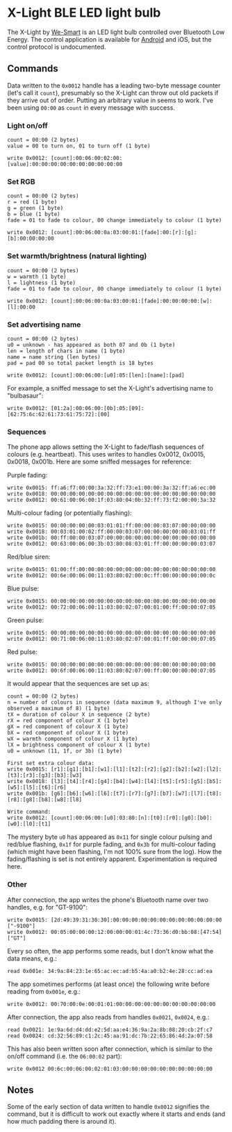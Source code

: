# X-Light BLE LED light bulb

The X-Light by [We-Smart](http://www.we-smart.cn/) is an LED light bulb controlled over Bluetooth Low Energy. 
The control application is available for [Android](https://play.google.com/store/apps/details?id=com.ws.up) and iOS, but
the control protocol is undocumented. 

## Commands

Data written to the `0x0012` handle has a leading two-byte message counter (let's call it `count`), presumably so the 
X-Light can throw out old packets if they arrive out of order. Putting an arbitrary value in seems to work. I've been 
using `00:00` as `count` in every message with success.

### Light on/off
    
    count = 00:00 (2 bytes)
    value = 00 to turn on, 01 to turn off (1 byte)
    
    write 0x0012: [count]:00:06:00:02:00:[value]:00:00:00:00:00:00:00:00:00:00
    
### Set RGB
    
    count = 00:00 (2 bytes)
    r = red (1 byte)
    g = green (1 byte)
    b = blue (1 byte)
    fade = 01 to fade to colour, 00 change immediately to colour (1 byte)
      
    write 0x0012: [count]:00:06:00:0a:03:00:01:[fade]:00:[r]:[g]:[b]:00:00:00:00
    
### Set warmth/brightness (natural lighting)

    count = 00:00 (2 bytes)
    w = warmth (1 byte)
    l = lightness (1 byte)
    fade = 01 to fade to colour, 00 change immediately to colour (1 byte)

    write 0x0012: [count]:00:06:00:0a:03:00:01:[fade]:00:00:00:00:[w]:[l]:00:00
    
### Set advertising name

    count = 00:00 (2 bytes)
    u0 = unknown - has appeared as both 07 and 0b (1 byte)    
    len = length of chars in name (1 byte)
    name = name string (len bytes)
    pad = pad 00 so total packet length is 18 bytes
    
    write 0x0012: [count]:00:06:00:[u0]:05:[len]:[name]:[pad]
    
For example, a sniffed message to set the X-Light's advertising name to "bulbasaur":
      
    write 0x0012: [01:2a]:00:06:00:[0b]:05:[09]:[62:75:6c:62:61:73:61:75:72]:[00]
 
### Sequences

The phone app allows setting the X-Light to fade/flash sequences of colours (e.g. heartbeat). 
This uses writes to handles 0x0012, 0x0015, 0x0018, 0x001b. Here are some sniffed messages for reference:

Purple fading:

    write 0x0015: ff:a6:f7:00:00:3a:32:ff:73:e1:00:00:3a:32:ff:a6:ec:00
    write 0x0018: 00:00:00:00:00:00:00:00:00:00:00:00:00:00:00:00:00:00
    write 0x0012: 00:61:00:06:00:1f:03:80:04:0b:32:ff:73:f2:00:00:3a:32
    
Multi-colour fading (or potentially flashing):

    write 0x0015: 00:00:00:00:00:03:01:01:ff:00:00:00:03:07:00:00:00:00
    write 0x0018: 00:03:01:00:02:ff:00:00:03:07:00:00:00:00:00:03:01:ff
    write 0x001b: 00:ff:00:00:03:07:00:00:00:00:00:00:00:00:00:00:00:00
    write 0x0012: 00:63:00:06:00:3b:03:80:08:03:01:ff:00:00:00:00:03:07
    
Red/blue siren:

    write 0x0015: 01:00:ff:00:00:00:00:00:00:00:00:00:00:00:00:00:00:00
    write 0x0012: 00:6e:00:06:00:11:03:80:02:00:0c:ff:00:00:00:00:00:0c
    
Blue pulse: 

    write 0x0015: 00:00:00:00:00:00:00:00:00:00:00:00:00:00:00:00:00:00
    write 0x0012: 00:72:00:06:00:11:03:80:02:07:00:01:00:ff:00:00:07:05

Green pulse: 

    write 0x0015: 00:00:00:00:00:00:00:00:00:00:00:00:00:00:00:00:00:00
    write 0x0012: 00:71:00:06:00:11:03:80:02:07:00:01:ff:00:00:00:07:05

Red pulse:

    write 0x0015: 00:00:00:00:00:00:00:00:00:00:00:00:00:00:00:00:00:00
    write 0x0012: 00:6f:00:06:00:11:03:80:02:07:00:ff:00:00:00:00:07:05                  
    
It would appear that the sequences are set up as:
    
    count = 00:00 (2 bytes)
    n = number of colours in sequence (data maximum 9, although I've only observed a maximum of 8) (1 byte)
    tX = duration of colour X in sequence (2 byte)
    rX = red component of colour X (1 byte)
    gX = red component of colour X (1 byte)
    bX = red component of colour X (1 byte)
    wX = warmth component of colour X (1 byte)
    lX = brightness component of colour X (1 byte)
    u0 = unknown (11, 1f, or 3b) (1 byte)

    First set extra colour data:
    write 0x0015: [r1]:[g1]:[b1]:[w1]:[l1]:[t2]:[r2]:[g2]:[b2]:[w2]:[l2]:[t3]:[r3]:[g3]:[b3]:[w3]
    write 0x0018: [l3]:[t4]:[r4]:[g4]:[b4]:[w4]:[l4]:[t5]:[r5]:[g5]:[b5]:[w5]:[l5]:[t6]:[r6]
    write 0x001b: [g6]:[b6]:[w6]:[l6]:[t7]:[r7]:[g7]:[b7]:[w7]:[l7]:[t8]:[r8]:[g8]:[b8]:[w8]:[l8]
    
    Write command:
    write 0x0012: [count]:00:06:00:[u0]:03:80:[n]:[t0]:[r0]:[g0]:[b0]:[w0]:[l0]:[t1]
    

The mystery byte `u0` has appeared as `0x11` for single colour pulsing and red/blue flashing, `0x1f` for purple fading,
  and `0x3b` for multi-colour fading (which might have been flashing, I'm not 100% sure from the log). 
  How the fading/flashing is set is not entirely apparent. Experimentation is required here.

### Other

After connection, the app writes the phone's Bluetooth name over two handles, e.g. for "GT-9100":

    write 0x0015: [2d:49:39:31:30:30]:00:00:00:00:00:00:00:00:00:00:00:00 ["-9100"]
    write 0x0012: 00:05:00:00:00:12:00:00:00:01:4c:73:36:d0:bb:08:[47:54] ["GT"]
                   
Every so often, the app performs some reads, but I don't know what the data means, e.g.:
            
    read 0x001e: 34:9a:84:23:1e:65:ac:ec:ad:b5:4a:a0:b2:4e:28:cc:ad:ea
    
The app sometimes performs (at least once) the following write before reading from `0x001e`, e.g.:

    write 0x0012: 00:70:00:0e:00:01:01:00:00:00:00:00:00:00:00:00:00:00
    
After connection, the app also reads from handles `0x0021`, `0x0024`, e.g.:

    read 0x0021: 1e:9a:6d:d4:dd:e2:5d:aa:e4:36:9a:2a:8b:08:20:cb:2f:c7
    read 0x0024: cd:32:56:89:c1:2c:45:aa:91:dc:7b:22:65:86:4d:2a:07:58

This has also been written soon after connection, which is similar to the on/off command (i.e. the `06:00:02` part):
    
    write 0x0012 00:6c:00:06:00:02:01:03:00:00:00:00:00:00:00:00:00:00

## Notes

Some of the early section of data written to handle `0x0012` signifies the command, but it is difficult to work out
exactly where it starts and ends (and how much padding there is around it).